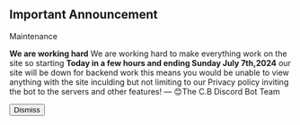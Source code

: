 <h2>Important Announcement</h2>
<h>Maintenance</h>
<p>
<b>We are working hard</b>
We are working hard to make everything work on the site so starting <b>Today in a few hours and ending Sunday July 7th,2024</b> our site will be down for backend work this means you would be unable to view anything with the site inculding but not limiting to our Privacy policy inviting the bot to the servers and other features!
— 😊The C.B Discord Bot Team</p>
<button id="dismiss-btn">Dismiss</button>
<script>
    var endDateString = "2024-07-07"; // Set your end date
</script>
<script src="/js/announcement.js"></script>
